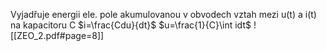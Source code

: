 Vyjadřuje energii ele. pole akumulovanou v obvodech
vztah mezi u(t) a i(t) na kapacitoru C
$i=\frac{Cdu}{dt}$
$u=\frac{1}{C}\int idt$
![[ZEO_2.pdf#page=8]]
